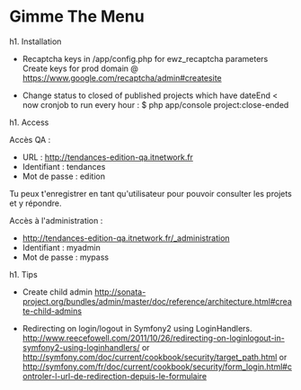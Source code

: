 Gimme The Menu
========================

h1. Installation

* Recaptcha keys
in /app/config.php
for ewz_recaptcha parameters
Create keys for prod domain @ https://www.google.com/recaptcha/admin#createsite

* Change status to closed of published projects which have dateEnd < now
cronjob to run every hour :
$ php app/console project:close-ended


h1. Access

Accès QA :
* URL : http://tendances-edition-qa.itnetwork.fr
* Identifiant : tendances
* Mot de passe : edition

Tu peux t'enregistrer en tant qu'utilisateur pour pouvoir consulter les projets et y répondre.

Accès à l'administration :
* http://tendances-edition-qa.itnetwork.fr/_administration
* Identifiant : myadmin
* Mot de passe : mypass


h1. Tips

* Create child admin
http://sonata-project.org/bundles/admin/master/doc/reference/architecture.html#create-child-admins

* Redirecting on login/logout in Symfony2 using LoginHandlers.
http://www.reecefowell.com/2011/10/26/redirecting-on-loginlogout-in-symfony2-using-loginhandlers/
or http://symfony.com/doc/current/cookbook/security/target_path.html
or http://symfony.com/fr/doc/current/cookbook/security/form_login.html#controler-l-url-de-redirection-depuis-le-formulaire
